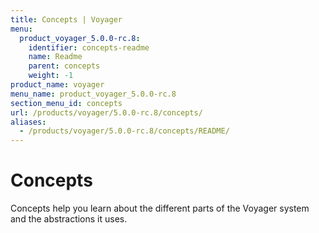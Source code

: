```yaml
---
title: Concepts | Voyager
menu:
  product_voyager_5.0.0-rc.8:
    identifier: concepts-readme
    name: Readme
    parent: concepts
    weight: -1
product_name: voyager
menu_name: product_voyager_5.0.0-rc.8
section_menu_id: concepts
url: /products/voyager/5.0.0-rc.8/concepts/
aliases:
  - /products/voyager/5.0.0-rc.8/concepts/README/
---
```


# Concepts

Concepts help you learn about the different parts of the Voyager system and the abstractions it uses.
